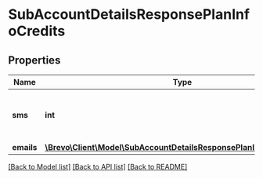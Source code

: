 # SubAccountDetailsResponsePlanInfoCredits

## Properties
Name | Type | Description | Notes
------------ | ------------- | ------------- | -------------
**sms** | **int** | SMS credits remaining on the sub-account | [optional] 
**emails** | [**\Brevo\Client\Model\SubAccountDetailsResponsePlanInfoCreditsEmails**](SubAccountDetailsResponsePlanInfoCreditsEmails.md) |  | [optional] 

[[Back to Model list]](../../README.md#documentation-for-models) [[Back to API list]](../../README.md#documentation-for-api-endpoints) [[Back to README]](../../README.md)


